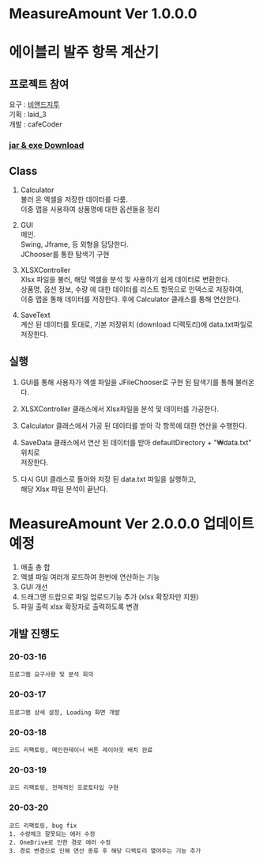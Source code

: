 # MeasureAmount Ver 1.0.0.0

# 에이블리 발주 항목 계산기  

## 프로젝트 참여 
요구 : [비앤드지투](http://a-bly.com/app/markets/?sno=4673)   
기획 : laid_3   
개발 : cafeCoder     

### [jar & exe Download](https://drive.google.com/open?id=1wU79iWMZq5T_G_Qn0p7ZGsBZ-s-MGJM2)

## Class   
1. Calculator  
불러 온 엑셀을 저장한 데이터를 다룸.  
이중 맵을 사용하여 상품명에 대한 옵션들을 정리   

2. GUI   
메인.  
Swing, Jframe,  등 외형을 담당한다.  
JChooser를 통한 탐색기 구현

3. XLSXController  
Xlsx 파일을 불러, 해당 엑셀을 분석 및 사용하기 쉽게 데이터로 변환한다.  
상품명, 옵션 정보, 수량 에 대한 데이터를 리스트 항목으로 인덱스로 저장하여,  
이중 맵을 통해 데이터를 저장한다. 후에 Calculator 클래스를 통해 연산한다.  

4. SaveText  
계산 된 데이터를 토대로, 기본 저장위치 (download 디렉토리)에 data.txt파일로 
저장한다.


## 실행  
1. GUI를 통해 사용자가 엑셀 파일을 JFileChooser로 구현 된 탐색기를 통해
불러온다.   

2. XLSXController 클래스에서 Xlsx파일을 분석 및 데이터를 가공한다.  

3. Calculator 클래스에서 가공 된 데이터를 받아 각 항목에 대한 연산을 수행한다.  

4. SaveData 클래스에서 연산 된 데이터를 받아 defaultDirectory + "₩data.txt" 위치로   
저장한다.

5. 다시 GUI 클래스로 돌아와 저장 된 data.txt 파일을 실행하고,  
해당 Xlsx 파일 분석이 끝난다.


# MeasureAmount Ver 2.0.0.0 업데이트 예정
  1. 매출 총 합
  2. 엑셀 파일 여러개 로드하여 한번에 연산하는 기능
  3. GUI 개선
  4. 드래그앤 드랍으로 파일 업로드기능 추가 (xlsx 확장자만 지원)
  5. 파일 출력 xlsx 확장자로 출력하도록 변경
  
 
## 개발 진행도
  ### 20-03-16
    프로그램 요구사항 및 분석 회의
    
  ### 20-03-17
    프로그램 상세 설정, Loading 화면 개발

  ### 20-03-18
    코드 리팩토링, 메인컨테이너 버튼 레이아웃 배치 완료

  ### 20-03-19
    코드 리팩토링, 전체적인 프로토타입 구현
    
  ### 20-03-20
    코드 리팩토링, bug fix
    1. 수량체크 잘못되는 에러 수정
    2. OneDrive로 인한 경로 에러 수정
    3. 경로 변경으로 인해 연산 종류 후 해당 디렉토리 열어주는 기능 추가
